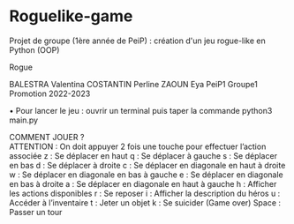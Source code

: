 # Roguelike-game
Projet de groupe (1ère année de PeiP) : création d'un jeu rogue-like en Python (OOP)

Rogue

BALESTRA Valentina
COSTANTIN Perline 
ZAOUN Eya
PeiP1 Groupe1
Promotion 2022-2023

•	Pour lancer le jeu : ouvrir un terminal puis taper la commande python3 main.py

COMMENT JOUER ?  
ATTENTION : On doit appuyer 2 fois une touche pour effectuer l’action associée
z : Se déplacer en haut
q : Se déplacer à gauche
s : Se déplacer en bas
d : Se déplacer à droite
c : Se déplacer en diagonale en haut à droite
w : Se déplacer en diagonale en bas à gauche
e :  Se déplacer en diagonale en bas à droite
a : Se déplacer en diagonale en haut à gauche
h : Afficher les actions disponibles
r : Se reposer 
i :  Afficher la description du héros
u : Accéder à l’inventaire 
t : Jeter un objet 
k : Se suicider (Game over)
Space : Passer un tour

